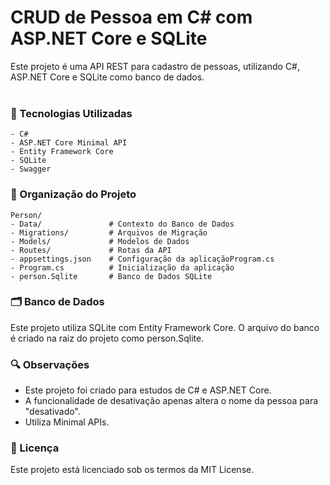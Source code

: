 # CRUD de Pessoa em C# com ASP.NET Core e SQLite
Este projeto é uma API REST para cadastro de pessoas, utilizando C#, ASP.NET Core e SQLite como banco de dados.
<br/>
<br/>

### 🔧 Tecnologias Utilizadas
    - C#
    - ASP.NET Core Minimal API
    - Entity Framework Core
    - SQLite
    - Swagger


### 📂 Organização do Projeto
    Person/
    - Data/               # Contexto do Banco de Dados
    - Migrations/         # Arquivos de Migração
    - Models/             # Modelos de Dados
    - Routes/             # Rotas da API
    - appsettings.json    # Configuração da aplicaçãoProgram.cs         
    - Program.cs          # Inicialização da aplicação
    - person.Sqlite       # Banco de Dados SQLite


### 🗂️ Banco de Dados
Este projeto utiliza SQLite com Entity Framework Core. O arquivo do banco é criado na raiz do projeto como person.Sqlite.


### 🔍 Observações
- Este projeto foi criado para estudos de C# e ASP.NET Core.
- A funcionalidade de desativação apenas altera o nome da pessoa para "desativado".
- Utiliza Minimal APIs.


### 📄 Licença
Este projeto está licenciado sob os termos da MIT License.
